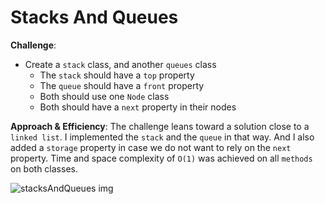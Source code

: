# Stacks And Queues

**Challenge**:
- Create a `stack` class, and another `queues` class
  - The `stack` should have a `top` property
  - The `queue` should have a `front` property
  - Both should use one `Node` class
  - Both should have a `next` property in their nodes

**Approach & Efficiency**: The challenge leans toward a solution close to a `linked list`. I implemented the `stack` and the `queue` in that way. And I also added a `storage` property in case we do not want to rely on the `next` property. Time and space complexity of `O(1)` was achieved on all `methods` on both classes.


![stacksAndQueues img](https://i.ibb.co/1fv2ZCg/020.png)